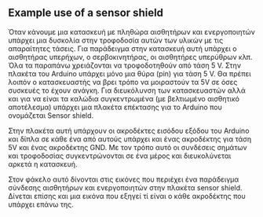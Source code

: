 ## Example use of a sensor shield

Όταν κάνουμε μια κατασκευή με πληθώρα αισθητήρων και ενεργοποιητών υπάρχει μια δυσκολία στην τροφοδοσία αυτών των υλικών με τις απαραίτητες τάσεις. Για παράδειγμα στην κατασκευή αυτή υπάρχει ο αισθητήρας υπερήχων, ο σερβοκινητήρας, οι αισθητήρες υπερύθρων κλπ. Όλα τα παραπάνω χρειάζονται να τροφοδοτηθούν από τάση 5 V. Στην πλακέτα του Arduino υπάρχει μόνο μια θύρα (pin) για τάση 5 V. Θα πρέπει λοιπόν ο κατασκευαστής να βρει τρόπο να μοιραστούν τα 5V σε όσες συσκευές το έχουν ανάγκη. 
Για διευκόλυνση των κατασκευαστών αλλά και για να είναι τα καλώδια συγκεντρωμένα (με βελτιωμένο αισθητικό αποτέλεσμα) υπάρχει μια πλακέτα επέκτασης για το Arduino που ονομάζεται Sensor shield.

Στην πλακέτα αυτή υπάρχουν οι ακροδέκτες εισόδου εξόδου του Arduino και δίπλα σε κάθε ένα από αυτούς υπάρχει και ένας ακροδέκτης για τάση 5V και ένας ακροδέκτης GND. Με τον τρόπο αυτό οι συνδέσεις σημάτων και τροφοδοσίας συγκεντρώνονται σε ένα μέρος και διευκολύνεται αρκετά η κατασκευή.

Στον φάκελο αυτό δίνονται στις εικόνες που περιέχει ένα παράδειγμα σύνδεσης αισθητήρων και ενεργοποιητών στην πλακέτα sensor shield. Δίνεται επίσης και μια εικόνα που εξηγεί τί είναι ο κάθε ακροδέκτης που υπάρχει επάνω της.  
